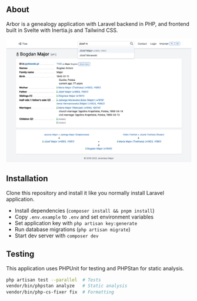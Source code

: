 ## About

Arbor is a genealogy application with Laravel backend in PHP,
and frontend built in Svelte with Inertia.js and Tailwind CSS.

![Screenshot of person view](resources/arbor.png)

## Installation

Clone this repository and install it like you normally install Laravel application.

- Install dependencies (`composer install && pnpm install`)
- Copy `.env.example` to `.env` and set environment variables
- Set application key with `php artisan key:generate`
- Run database migrations (`php artisan migrate`)
- Start dev server with `composer dev`

## Testing

This application uses PHPUnit for testing and PHPStan for static analysis.

```sh
php artisan test --parallel  # Tests
vendor/bin/phpstan analyze   # Static analysis
vendor/bin/php-cs-fixer fix  # Formatting
```
